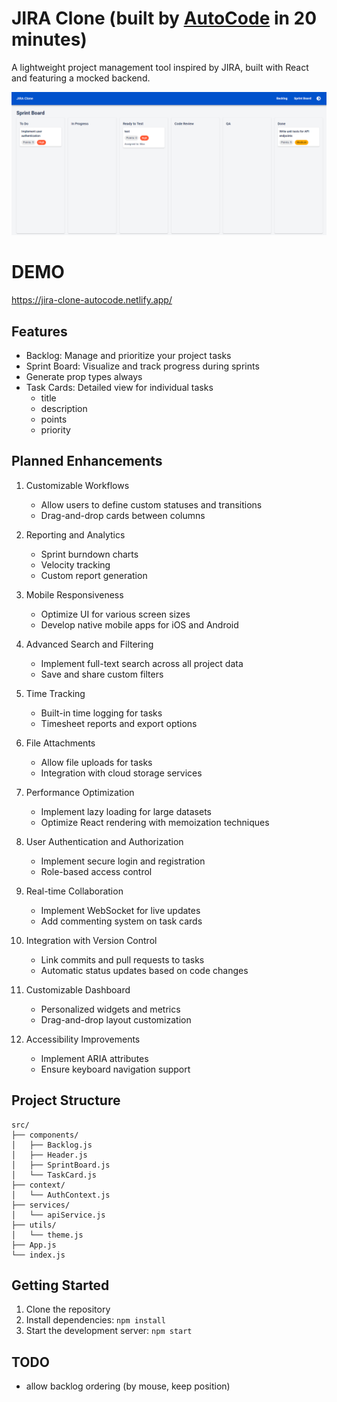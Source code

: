 # JIRA Clone (built by [AutoCode](https://autocode.work) in 20 minutes)

A lightweight project management tool inspired by JIRA, built with React and featuring a mocked
backend.

![alt text](image.png)

# DEMO

https://jira-clone-autocode.netlify.app/

## Features

-   Backlog: Manage and prioritize your project tasks
-   Sprint Board: Visualize and track progress during sprints
-   Generate prop types always
-   Task Cards: Detailed view for individual tasks
    -   title
    -   description
    -   points
    -   priority

## Planned Enhancements

1. Customizable Workflows

    - Allow users to define custom statuses and transitions
    - Drag-and-drop cards between columns

2. Reporting and Analytics

    - Sprint burndown charts
    - Velocity tracking
    - Custom report generation

3. Mobile Responsiveness

    - Optimize UI for various screen sizes
    - Develop native mobile apps for iOS and Android

4. Advanced Search and Filtering

    - Implement full-text search across all project data
    - Save and share custom filters

5. Time Tracking

    - Built-in time logging for tasks
    - Timesheet reports and export options

6. File Attachments

    - Allow file uploads for tasks
    - Integration with cloud storage services

7. Performance Optimization

    - Implement lazy loading for large datasets
    - Optimize React rendering with memoization techniques

8. User Authentication and Authorization

    - Implement secure login and registration
    - Role-based access control

9. Real-time Collaboration

    - Implement WebSocket for live updates
    - Add commenting system on task cards

10. Integration with Version Control

    - Link commits and pull requests to tasks
    - Automatic status updates based on code changes

11. Customizable Dashboard

    - Personalized widgets and metrics
    - Drag-and-drop layout customization

12. Accessibility Improvements
    - Implement ARIA attributes
    - Ensure keyboard navigation support

## Project Structure

```
src/
├── components/
│   ├── Backlog.js
│   ├── Header.js
│   ├── SprintBoard.js
│   └── TaskCard.js
├── context/
│   └── AuthContext.js
├── services/
│   └── apiService.js
├── utils/
│   └── theme.js
├── App.js
└── index.js
```

## Getting Started

1. Clone the repository
2. Install dependencies: `npm install`
3. Start the development server: `npm start`

## TODO

-   allow backlog ordering (by mouse, keep position)


